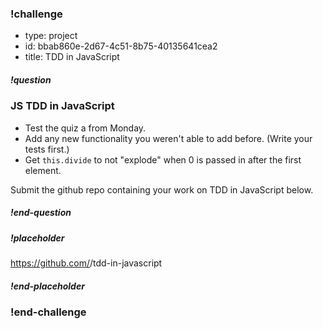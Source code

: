 <!----------------------BEGIN CHALLENGE----------------------------->

### !challenge

<!--'type' is required-->
<!--'id' is required, string, must be unique within a branch-->
<!--'title' is required, string, used when displaying results-->

* type: project
* id: bbab860e-2d67-4c51-8b75-40135641cea2
* title: TDD in JavaScript

<!--'question' is required, markdown, the question to be answered-->

##### !question

### JS TDD in JavaScript

* Test the quiz a from Monday. 
* Add any new functionality you weren't able to add before. (Write your tests first.)
* Get `this.divide` to not "explode" when 0 is passed in after the first element.

Submit the github repo containing your work on TDD in JavaScript below.

##### !end-question

<!--'placeholder' is optional, the placeholder text in the input field. -->

##### !placeholder

https://github.com/<username>/tdd-in-javascript

##### !end-placeholder

### !end-challenge

<!----------------------END CHALLENGE----------------------------->